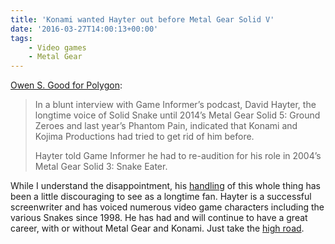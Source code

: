 ```yaml
---
title: 'Konami wanted Hayter out before Metal Gear Solid V'
date: '2016-03-27T14:00:13+00:00'
tags:
    - Video games
    - Metal Gear
---
```


[Owen S. Good for Polygon](https://www.polygon.com/2016/3/26/11309190/david-hayter-solid-snake-metal-gear-solid-3-5-snake-eater-phantom-pain):

> In a blunt interview with Game Informer’s podcast, David Hayter, the longtime voice of Solid Snake until 2014’s Metal Gear Solid 5: Ground Zeroes and last year’s Phantom Pain, indicated that Konami and Kojima Productions had tried to get rid of him before.
>
>  Hayter told Game Informer he had to re-audition for his role in 2004’s Metal Gear Solid 3: Snake Eater.

While I understand the disappointment, his [handling](http://www.polygon.com/2016/1/15/10777456/david-hayter-24-keifer-sutherland-metal-gear-solid) of this whole thing has been a little discouraging to see as a longtime fan. Hayter is a successful screenwriter and has voiced numerous video game characters including the various Snakes since 1998. He has had and will continue to have a great career, with or without Metal Gear and Konami. Just take the [high road](https://www.reddit.com/r/metalgearsolid/comments/1awixe/til_david_hayter_gave_up_half_of_his_own_paycheck/).
